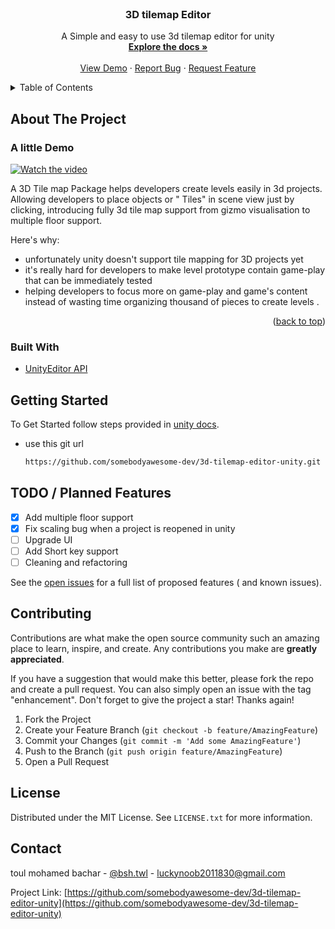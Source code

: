 <br />
<div align="center">


<h3 align="center">3D tilemap Editor</h3>

  <p align="center">
    A Simple and easy to use 3d tilemap editor for unity
    <br />
    <a href="https://github.com/somebodyawesome-dev/3d-tilemap-editor-unity/blob/main/README.md"><strong>Explore the docs »</strong></a>
    <br />
    <br />
    <a href="https://youtu.be/ub6cY8s6PK0">View Demo</a>
    ·
    <a href="https://github.com/somebodyawesome-dev/3d-tilemap-editor-unity/issues">Report Bug</a>
    ·
    <a href="https://github.com/somebodyawesome-dev/3d-tilemap-editor-unity/pulls">Request Feature</a>
  </p>
</div>



<!-- TABLE OF CONTENTS -->
<details>
  <summary>Table of Contents</summary>
  <ol>
    <li>
      <a href="#about-the-project">About The Project</a>
      <ul>
        <li><a href="#built-with">Built With</a></li>
      </ul>
    </li>
    <li><a href="#getting-started">Getting Started</a></li>
    <li><a href="#roadmap">TODO / Planned Features</a></li>
    <li><a href="#contributing">Contributing</a></li>
    <li><a href="#license">License</a></li>
    <li><a href="#contact">Contact</a></li>


  </ol>
</details>



<!-- ABOUT THE PROJECT -->

## About The Project

### A little Demo

[![Watch the video](https://img.youtube.com/vi/ub6cY8s6PK0/maxresdefault.jpg)](https://youtu.be/ub6cY8s6PK0)

A 3D Tile map Package helps developers create levels easily in 3d projects. Allowing developers to place objects or "
Tiles" in scene view just by clicking, introducing fully 3d tile map support from gizmo visualisation to multiple floor
support.

Here's why:

* unfortunately unity doesn't support tile mapping for 3D projects yet
* it's really hard for developers to make level prototype contain game-play that can be immediately tested
* helping developers to focus more on game-play and game's content instead of wasting time organizing thousand of pieces
  to create levels .

<p align="right">(<a href="#top">back to top</a>)</p>

### Built With

* [UnityEditor API](https://docs.unity3d.com/ScriptReference/)

<!-- GETTING STARTED -->

## Getting Started

To Get Started follow steps provided in [unity docs](https://docs.unity3d.com/Manual/upm-ui-giturl.html).

* use this git url
  ```sh
  https://github.com/somebodyawesome-dev/3d-tilemap-editor-unity.git
  ```

## TODO / Planned Features

- [x] Add multiple floor support
- [x] Fix scaling bug when a project is reopened in unity
- [ ] Upgrade UI
- [ ] Add Short key support
- [ ] Cleaning and refactoring

See the [open issues](https://github.com/somebodyawesome-dev/3d-tilemap-editor-unity/issues) for a full list of proposed
features (
and known issues).





<!-- CONTRIBUTING -->

## Contributing

Contributions are what make the open source community such an amazing place to learn, inspire, and create. Any
contributions you make are **greatly appreciated**.

If you have a suggestion that would make this better, please fork the repo and create a pull request. You can also
simply open an issue with the tag "enhancement". Don't forget to give the project a star! Thanks again!

1. Fork the Project
2. Create your Feature Branch (`git checkout -b feature/AmazingFeature`)
3. Commit your Changes (`git commit -m 'Add some AmazingFeature'`)
4. Push to the Branch (`git push origin feature/AmazingFeature`)
5. Open a Pull Request

<!-- LICENSE -->

## License

Distributed under the MIT License. See `LICENSE.txt` for more information.




<!-- CONTACT -->

## Contact

toul mohamed bachar - [@bsh.twl](https://www.instagram.com/bsh.twl/) - luckynoob2011830@gmail.com

Project
Link: [https://github.com/somebodyawesome-dev/3d-tilemap-editor-unity](https://github.com/somebodyawesome-dev/3d-tilemap-editor-unity)







